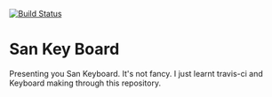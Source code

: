 [![Build Status](https://travis-ci.org/Horopter/SanKeyBoard.svg?branch=master)](https://travis-ci.org/Horopter/SanKeyBoard)

# San Key Board


  Presenting you San Keyboard. It's not fancy.
  I just learnt travis-ci and Keyboard making through this repository.
